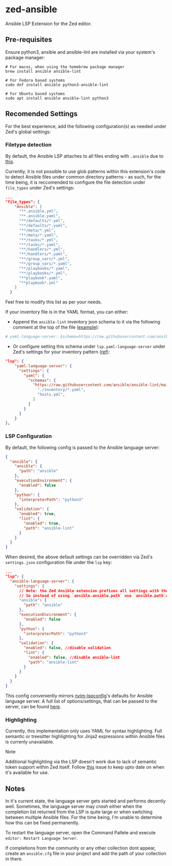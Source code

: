 # zed-ansible

Ansible LSP Extension for the Zed editor.

## Pre-requisites

Ensure python3, ansible and ansible-lint are installed via your system's package manager:

```shell
# For macos, when using the homebrew package manager
brew install ansible ansible-lint

# For Fedora based systems
sudo dnf install ansible python3-ansible-lint

# For Ubuntu based systems
sudo apt install ansible ansible-lint python3
```

## Recomended Settings

For the best experience, add the following configuration(s) as needed under Zed's global settings:

### Filetype detection

By default, the Ansible LSP attaches to all files ending with `.ansible` due to [this](https://github.com/zed-industries/zed/issues/10997).

Currently, it is not possible to use glob patterns within this extension's code to detect Ansible files under common directory patterns - as such, for the time being, it is reccomended to configure the file detection under `file_types` under Zed's settings:

```json
...
"file_types": {
    "Ansible": [
      "**.ansible.yml",
      "**.ansible.yaml",
      "**/defaults/*.yml",
      "**/defaults/*.yaml",
      "**/meta/*.yml",
      "**/meta/*.yaml",
      "**/tasks/*.yml",
      "**/tasks/*.yaml",
      "**/handlers/*.yml",
      "**/handlers/*.yaml",
      "**/group_vars/*.yml",
      "**/group_vars/*.yaml",
      "**/playbooks/*.yaml",
      "**/playbooks/*.yml",
      "**playbook*.yaml",
      "**playbook*.yml"
    ]
  }
```

Feel free to modify this list as per your needs.

If your inventory file is in the YAML format, you can either:

- Append the `ansible-lint` inventory json schema to it via the following comment at the top of the file ([example](example/hosts.yml)):

```yml
# yaml-language-server: $schema=https://raw.githubusercontent.com/ansible/ansible-lint/main/src/ansiblelint/schemas/inventory.json
```

- Or configure setting this schema under `lsp.yaml-language-server` under Zed's settings for your inventory pattern ([ref](https://zed.dev/docs/languages/yaml)):

```json
"lsp": {
    "yaml-language-server": {
      "settings": {
        "yaml": {
          "schemas": {
            "https://raw.githubusercontent.com/ansible/ansible-lint/main/src/ansiblelint/schemas/inventory.json": [
              "./inventory/*.yaml",
              "hosts.yml",
            ]
          }
        }
      }
    }
},
```

### LSP Configuration

By default, the following config is passed to the Ansible language server:

```json
{
  "ansible": {
    "ansible": {
      "path": "ansible"
    },
    "executionEnvironment": {
      "enabled": false
    },
    "python": {
      "interpreterPath": "python3"
    },
    "validation": {
      "enabled": true,
      "lint": {
        "enabled": true,
        "path": "ansible-lint"
      }
    }
  }
}
```

When desired, the above default settings can be overridden via Zed's `settings.json` configuration file under the `lsp` key:

```json
...
"lsp": {
  "ansible-language-server": {
    "settings": {
      // Note: the Zed Ansible extension prefixes all settings with the `ansible` key to provide for a cleaner config under here.
      // So instead of using `ansible.ansible.path` use `ansible.path`and so on.
      "ansible": {
        "path": "ansible"
      },
      "executionEnvironment": {
        "enabled": false
      },
      "python": {
        "interpreterPath": "python3"
      },
      "validation": {
        "enabled": false, //disable validation
        "lint": {
          "enabled": false, //disable ansible-lint
          "path": "ansible-lint"
        }
      }
    }
  }
}
```

This config conveniently mirrors [nvim-lspconfig](https://github.com/neovim/nvim-lspconfig/blob/ad32182cc4a03c8826a64e9ced68046c575fdb7d/lua/lspconfig/server_configurations/ansiblels.lua#L6-L23)'s defaults for Ansible language server.
A full list of options/settings, that can be passed to the server, can be found [here](https://github.com/ansible/vscode-ansible/blob/5a89836d66d470fb9d20e7ea8aa2af96f12f61fb/docs/als/settings.md).

### Highlighting

Currently, this implementation only uses YAML for syntax highlighting. Full semantic or treesitter highlighting for Jinja2 expressions within Ansible files is currenly unavailable.

> [!NOTE]
> Additional highlighting via the LSP doesn't work due to lack of semantic token support within Zed itself. Follow [this](https://github.com/zed-industries/zed/issues/7450) issue to keep upto date on when it's available for use.

## Notes

In it's current state, the language server gets started and performs decently well.
Sometimes, the language server may _crash_ either when the completion list returned from the LSP is quite large or when switching between multiple Ansible files. For the time being, I'm unable to determine how this can be fixed permanently.

To restart the language server, open the Command Pallete and execute `editor: Restart Language Server`.

If completions from the community or any other collection dont appear, create an `ansible.cfg` file in your project and add the path of your collection in there.

